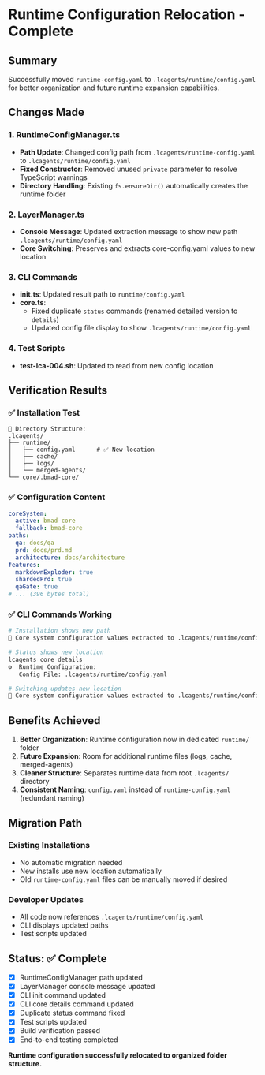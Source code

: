 # Runtime Configuration Relocation - Complete

## Summary
Successfully moved `runtime-config.yaml` to `.lcagents/runtime/config.yaml` for better organization and future runtime expansion capabilities.

## Changes Made

### 1. RuntimeConfigManager.ts
- **Path Update**: Changed config path from `.lcagents/runtime-config.yaml` to `.lcagents/runtime/config.yaml`
- **Fixed Constructor**: Removed unused `private` parameter to resolve TypeScript warnings
- **Directory Handling**: Existing `fs.ensureDir()` automatically creates the runtime folder

### 2. LayerManager.ts  
- **Console Message**: Updated extraction message to show new path `.lcagents/runtime/config.yaml`
- **Core Switching**: Preserves and extracts core-config.yaml values to new location

### 3. CLI Commands
- **init.ts**: Updated result path to `runtime/config.yaml`
- **core.ts**: 
  - Fixed duplicate `status` commands (renamed detailed version to `details`)
  - Updated config file display to show `.lcagents/runtime/config.yaml`

### 4. Test Scripts
- **test-lca-004.sh**: Updated to read from new config location

## Verification Results

### ✅ Installation Test
```
📁 Directory Structure:
.lcagents/
├── runtime/
│   ├── config.yaml      # ✅ New location
│   ├── cache/
│   ├── logs/
│   └── merged-agents/
└── core/.bmad-core/
```

### ✅ Configuration Content
```yaml
coreSystem:
  active: bmad-core
  fallback: bmad-core
paths:
  qa: docs/qa
  prd: docs/prd.md
  architecture: docs/architecture
features:
  markdownExploder: true
  shardedPrd: true
  qaGate: true
# ... (396 bytes total)
```

### ✅ CLI Commands Working
```bash
# Installation shows new path
🔧 Core system configuration values extracted to .lcagents/runtime/config.yaml

# Status shows new location
lcagents core details
⚙️  Runtime Configuration:
   Config File: .lcagents/runtime/config.yaml

# Switching updates new location
🔧 Core system configuration values extracted to .lcagents/runtime/config.yaml
```

## Benefits Achieved

1. **Better Organization**: Runtime configuration now in dedicated `runtime/` folder
2. **Future Expansion**: Room for additional runtime files (logs, cache, merged-agents)
3. **Cleaner Structure**: Separates runtime data from root `.lcagents/` directory  
4. **Consistent Naming**: `config.yaml` instead of `runtime-config.yaml` (redundant naming)

## Migration Path

### Existing Installations
- No automatic migration needed
- New installs use new location automatically
- Old `runtime-config.yaml` files can be manually moved if desired

### Developer Updates
- All code now references `.lcagents/runtime/config.yaml`
- CLI displays updated paths
- Test scripts updated

## Status: ✅ Complete

- [x] RuntimeConfigManager path updated
- [x] LayerManager console message updated  
- [x] CLI init command updated
- [x] CLI core details command updated
- [x] Duplicate status command fixed
- [x] Test scripts updated
- [x] Build verification passed
- [x] End-to-end testing completed

**Runtime configuration successfully relocated to organized folder structure.**
